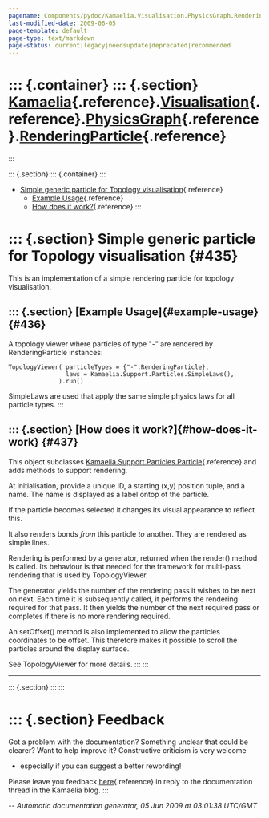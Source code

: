```yaml
---
pagename: Components/pydoc/Kamaelia.Visualisation.PhysicsGraph.RenderingParticle
last-modified-date: 2009-06-05
page-template: default
page-type: text/markdown
page-status: current|legacy|needsupdate|deprecated|recommended
---
```

::: {.container}
::: {.section}
[Kamaelia](/Components/pydoc/Kamaelia.html){.reference}.[Visualisation](/Components/pydoc/Kamaelia.Visualisation.html){.reference}.[PhysicsGraph](/Components/pydoc/Kamaelia.Visualisation.PhysicsGraph.html){.reference}.[RenderingParticle](/Components/pydoc/Kamaelia.Visualisation.PhysicsGraph.RenderingParticle.html){.reference}
=======================================================================================================================================================================================================================================================================================================================================
:::

::: {.section}
::: {.container}
:::

-   [Simple generic particle for Topology
    visualisation](#435){.reference}
    -   [Example Usage](#436){.reference}
    -   [How does it work?](#437){.reference}
:::

::: {.section}
Simple generic particle for Topology visualisation {#435}
==================================================

This is an implementation of a simple rendering particle for topology
visualisation.

::: {.section}
[Example Usage]{#example-usage} {#436}
-------------------------------

A topology viewer where particles of type \"-\" are rendered by
RenderingParticle instances:

``` {.literal-block}
TopologyViewer( particleTypes = {"-":RenderingParticle},
                laws = Kamaelia.Support.Particles.SimpleLaws(),
              ).run()
```

SimpleLaws are used that apply the same simple physics laws for all
particle types.
:::

::: {.section}
[How does it work?]{#how-does-it-work} {#437}
--------------------------------------

This object subclasses
[Kamaelia.Support.Particles.Particle](/Components/pydoc/Kamaelia.Support.Particles.Particle.html){.reference}
and adds methods to support rendering.

At initialisation, provide a unique ID, a starting (x,y) position tuple,
and a name. The name is displayed as a label ontop of the particle.

If the particle becomes selected it changes its visual appearance to
reflect this.

It also renders bonds *from* this particle *to* another. They are
rendered as simple lines.

Rendering is performed by a generator, returned when the render() method
is called. Its behaviour is that needed for the framework for multi-pass
rendering that is used by TopologyViewer.

The generator yields the number of the rendering pass it wishes to be
next on next. Each time it is subsequently called, it performs the
rendering required for that pass. It then yields the number of the next
required pass or completes if there is no more rendering required.

An setOffset() method is also implemented to allow the particles
coordinates to be offset. This therefore makes it possible to scroll the
particles around the display surface.

See TopologyViewer for more details.
:::
:::

------------------------------------------------------------------------

::: {.section}
:::
:::

::: {.section}
Feedback
========

Got a problem with the documentation? Something unclear that could be
clearer? Want to help improve it? Constructive criticism is very welcome
- especially if you can suggest a better rewording!

Please leave you feedback
[here](../../../cgi-bin/blog/blog.cgi?rm=viewpost&nodeid=1142023701){.reference}
in reply to the documentation thread in the Kamaelia blog.
:::

*\-- Automatic documentation generator, 05 Jun 2009 at 03:01:38 UTC/GMT*
